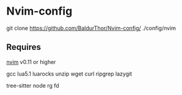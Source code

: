 # Nvim-config

git clone https://github.com/BaldurThor/Nvim-config/ ./config/nvim

## Requires

[nvim](https://github.com/neovim/neovim/blob/master/INSTALL.md#linux) v0.11 or higher

gcc lua5.1 luarocks unzip wget curl ripgrep lazygit

tree-sitter node rg fd
